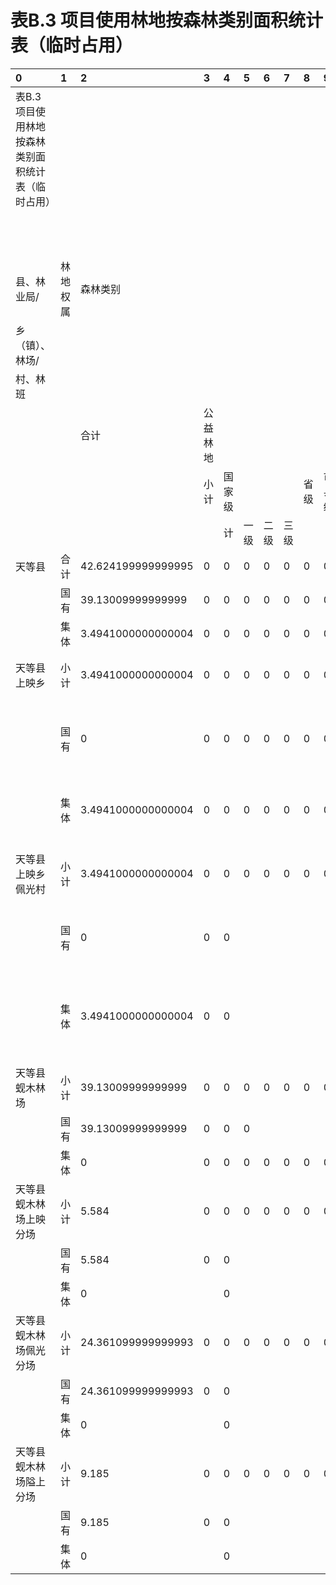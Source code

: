 # 表B.3  项目使用林地按森林类别面积统计表（临时占用）

|0|1|2|3|4|5|6|7|8|9|10|11|12|13|14|15|16|17|
|:----------------------------------------------------|:---------|:-------------------|:---------|:-------|:-----|:-----|:-----|:-----|:-------|:-------------------|:----------|:-------------------|:-----|:--------------|:---------|:-------------------|:-------------------|
|表B.3  项目使用林地按森林类别面积统计表（临时占用）||||||||||||||||||
||||||||||||单位：hm2|||||||
|县、林业局/|林地权属|森林类别||||||||||||||||
|乡（镇）、林场/||||||||||||||||||
|村、林班||||||||||||||||||
|||合计|公益林地|||||||商品林地||||||||
||||小计|国家级||||省级|市县级|小计|重点|一般||||||
|||||计|一级|二级|三级|||||||||||
|天等县|合计|42.624199999999995|0|0|0|0|0|0|0|42.624199999999995|0|42.624199999999995||||||
||国有|39.13009999999999|0|0|0|0|0|0|0|39.13009999999999|0|39.13009999999999||||||
||集体|3.4941000000000004|0|0|0|0|0|0|0|3.4941000000000004|0|3.4941000000000004||乡|村|一般商品林|总计|
|天等县上映乡|小计|3.4941000000000004|0|0|0|0|0|0|0|3.4941000000000004|0|3.4941000000000004||上映乡|佩光村|3.4941000000000004|3.4941000000000004|
||国有|0|0|0|0|0|0|0|0|0|0|0||上映乡 汇总||3.4941000000000004|3.4941000000000004|
||集体|3.4941000000000004|0|0|0|0|0|0|0|3.4941000000000004|0|3.4941000000000004||蚬木林场|隘上分场|9.185|9.185|
|天等县上映乡佩光村|小计|3.4941000000000004|0|0|0|0|0|0|0|3.4941000000000004|0|3.4941000000000004|||佩光分场|24.361099999999993|24.361099999999993|
||国有|0|0|0|||||||||||上映分场|5.584|5.584|
||集体|3.4941000000000004|0|0||||||3.4941000000000004||3.4941000000000004||蚬木林场 汇总||39.1301|39.1301|
|天等县蚬木林场|小计|39.13009999999999|0|0|0|0|0|0|0|39.13009999999999|0|39.13009999999999||总计||42.6242|42.6242|
||国有|39.13009999999999|0|0|0|||||39.13009999999999||39.13009999999999||||||
||集体|0|0|0|0|0|0|0|0|0|0|0||||||
|天等县蚬木林场上映分场|小计|5.584|0|0|0|0|0|0|0|5.584|0|5.584||||||
||国有|5.584|0|0||||||5.584||5.584||||||
||集体|0||0||||||||||||||
|天等县蚬木林场佩光分场|小计|24.361099999999993|0|0|0|0|0|0|0|24.361099999999993|0|24.361099999999993||||||
||国有|24.361099999999993|0|0||||||24.361099999999993||24.361099999999993||||||
||集体|0||0||||||||||||||
|天等县蚬木林场隘上分场|小计|9.185|0|0|0|0|0|0|0|9.185|0|9.185||||||
||国有|9.185|0|0||||||9.185||9.185||||||
||集体|0||0||||||||||||||